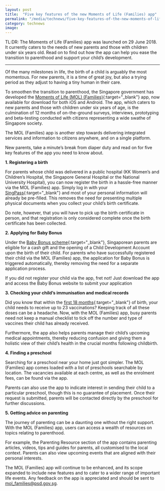 ```yaml
---
layout: post
title:  "Five key features of the new Moments of Life (Families) app"
permalink: "/media/technews/five-key-features-of-the-new-moments-of-life-app"
category: technews
image: 
---
```


TL:DR: The Moments of Life (Families) app was launched on 29 June 2018.  It currently caters to the needs of new parents and those with children under six years old. Read on to find out how the app can help you ease the transition to parenthood and support your child’s development.

---

Of the many milestones in life, the birth of a child is arguably the most momentous. For new parents, it is a time of great joy, but also a trying period as they adjust to having a tiny human in their care.

To smoothen the transition to parenthood, the Singapore government has developed the [Moments of Life (MOL) (Families)](https://www.smartnation.sg/initiatives/moments-of-life-(families)){:target="_blank"} app, now available for download for both iOS and Android. The app, which caters to new parents and those with children under six years of age, is the culmination of 12 months of on-the-ground surveys, interviews, prototyping and beta-testing conducted with citizens representing a wide swathe of Singapore society. 

The MOL (Families) app is another step towards delivering integrated services and information to citizens anywhere, and on a single platform. 

New parents, take a minute’s break from diaper duty and read on for five key features of the app you need to know about.

 
**1. Registering a birth**

For parents whose child was delivered in a public hospital (KK Women’s and Children’s Hospital, the Singapore General Hospital or the National University Hospital), you can now register the birth in a hassle-free manner via the MOL (Families) app. Simply log in with your [SingPass](https://www.singpass.gov.sg/spauth/login/loginpage?URL=%2F&TAM_OP=login){:target="_blank"} and most of your personal information will already be pre-filled. This removes the need for presenting multiple physical documents when you collect your child’s birth certificate.

Do note, however, that you will have to pick up the birth certificate in person, and that registration is only considered complete once the birth certificate has been collected.
 

**2. Applying for Baby Bonus**

Under the [Baby Bonus scheme](https://www.msf.gov.sg/policies/Strong-and-Stable-Families/Supporting-Families/Pages/Baby-Bonus-Scheme.aspx){:target="_blank"}, Singaporean parents are eligible for a cash gift and the opening of a Child Development Account upon the birth of their child. For parents who have successfully registered their child via the MOL (Families) app, the application for Baby Bonus is triggered automatically, thereby removing the need for a separate application process.

If you did not register your child via the app, fret not! Just download the app and access the Baby Bonus website to submit your application
 

**3. Checking your child’s immunisation and medical records**

Did you know that within the [first 18 months](https://www.healthhub.sg/live-healthy/363/immunisation_chart_based_on_age){:target="_blank"} of birth, your child needs to receive up to 23 vaccinations? Keeping track of all these doses can be a headache. Now, with the MOL (Families) app, busy parents need not keep a manual checklist to tick off the number and type of vaccines their child has already received. 

Furthermore, the app also helps parents manage their child’s upcoming medical appointments, thereby reducing confusion and giving them a holistic view of their child’s health in the crucial months following childbirth.


**4. Finding a preschool**

Searching for a preschool near your home just got simpler. The MOL (Families) app comes loaded with a list of preschools searchable by location. The vacancies available at each centre, as well as the enrolment fees, can be found via the app.


Parents can also use the app to indicate interest in sending their child to a particular preschool, though this is no guarantee of placement. Once their request is submitted, parents will be contacted directly by the preschool for further discussions.

 
**5. Getting advice on parenting**

The journey of parenting can be a daunting one without the right support. With the MOL (Families) app, users can access a wealth of resources on topics relating to parenthood. 

For example, the Parenting Resource section of the app contains parenting articles, videos, tips and guides for parents, all customised to the local context. Parents can also view upcoming events that are aligned with their personal interests.

The MOL (Families) app will continue to be enhanced, and its scope expanded to include new features and to cater to a wider range of important life events. Any feedback on the app is appreciated and should be sent to mol_families@psd.gov.sg.
